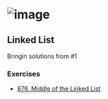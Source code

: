# ![image](https://github.com/user-attachments/assets/2db0dc9f-6d83-4d99-8284-3bf3648b0572)

## Linked List
Bringin solutions from #1 

### Exercises
- [876. Middle of the Linked List](./1-linked-list.md)
